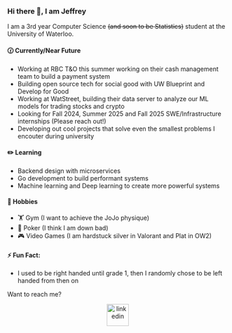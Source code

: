 ### Hi there 👋, I am Jeffrey

I am a 3rd year Computer Science ~~(and soon to be Statistics)~~ student at the University of Waterloo.

#### 🕜 Currently/Near Future
- Working at RBC T&O this summer working on their cash management team to build a payment system
- Building open source tech for social good with UW Blueprint and Develop for Good
- Working at WatStreet, building their data server to analyze our ML models for trading stocks and crypto
- Looking for Fall 2024, Summer 2025 and Fall 2025 SWE/Infrastructure internships (Please reach out!)
- Developing out cool projects that solve even the smallest problems I encouter during university

#### ✏️ Learning
- Backend design with microservices
- Go development to build performant systems
- Machine learning and Deep learning to create more powerful systems

#### 🏀 Hobbies
- 🏋️ Gym (I want to achieve the JoJo physique)
- 🎰 Poker (I think I am down bad)
- 🎮 Video Games (I am hardstuck silver in Valorant and Plat in OW2)

#### ⚡ Fun Fact:
- I used to be right handed until grade 1, then I randomly chose to be left handed from then on

Want to reach me? 
<p align="center">
<a href="https://www.linkedin.com/in/jzhao9/" target="blank"><img align="center" src="https://user-images.githubusercontent.com/74038190/235294012-0a55e343-37ad-4b0f-924f-c8431d9d2483.gif" alt="linkedin" height="50" width="50" /></a>
</p>

<!--
**98ZhaoJeffrey/98ZhaoJeffrey** is a ✨ _special_ ✨ repository because its `README.md` (this file) appears on your GitHub profile.

Here are some ideas to get you started:

- 🔭 I’m currently working on ...
- 🌱 I’m currently learning ...
- 👯 I’m looking to collaborate on ...
- 🤔 I’m looking for help with ...
- 💬 Ask me about ...
- 📫 How to reach me: ...
- 😄 Pronouns: ...
- ⚡ Fun fact: ...
-->
